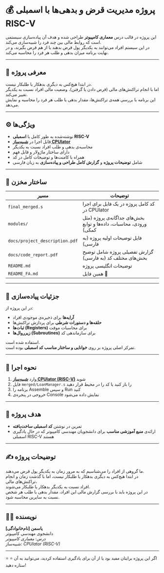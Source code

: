 # 💰 پروژه مدیریت قرض و بدهی‌ها با اسمبلی RISC-V

این پروژه در قالب درس **معماری کامپیوتر** طراحی شده و هدف آن پیاده‌سازی سیستمی است که روابط مالی بین چند فرد را شبیه‌سازی می‌کند.  
در این سیستم افراد می‌توانند به یکدیگر پول قرض بدهند یا از هم قرض بگیرند، و در نهایت برنامه میزان بدهی و طلب هر فرد را محاسبه می‌کند.  

---

## 🧠 معرفی پروژه

در ابتدا هیچ‌کس به دیگری بدهکار یا طلبکار نیست.  
اما با انجام تراکنش‌های مالی (قرض دادن یا گرفتن)، وضعیت مالی افراد نسبت به یکدیگر تغییر می‌کند.  
این برنامه با بررسی همه‌ی تراکنش‌ها، مقدار بدهی یا طلب هر فرد را محاسبه و نمایش می‌دهد.

---

## ⚙️ ویژگی‌ها

- نوشته‌شده به طور کامل با **اسمبلی RISC-V**
- قابل اجرا در **[شبیه‌ساز CPUlator](https://cpulator.01xz.net/?sys=rv32i)**
- محاسبه‌ی بدهی و طلب افراد نسبت به یکدیگر  
- دارای ساختار ماژولار و قابل فهم  
- همراه با کامنت‌ها و توضیحات کامل در کد  
- شامل **توضیحات پروژه** و **گزارش کامل طراحی و پیاده‌سازی** به زبان فارسی  

---

## 📂 ساختار مخزن

| مسیر | توضیحات |
|------|----------|
| `final_merged.s` | کد کامل پروژه در یک فایل برای اجرا در CPUlator |
| `modules/` | بخش‌های جداگانه‌ی پروژه (مثل ورودی، محاسبات، داده‌ها و توابع کمکی) |
| `docs/project_description.pdf` | فایل توضیحات اولیه پروژه (به فارسی) |
| `docs/code_report.pdf` | گزارش تفصیلی پروژه شامل توضیح بخش‌های مختلف کد (به فارسی) |
| `README.md` | توضیحات انگلیسی پروژه |
| `README_FA.md` | همین فایل 🌸 |

---

## 🧩 جزئیات پیاده‌سازی

در این پروژه از:
- **آرایه‌ها** برای ذخیره‌ی موجودی افراد  
- **حلقه‌ها و دستورات شرطی** برای پردازش تراکنش‌ها  
- **ثبات‌ها (Registers)** برای محاسبات موقت  
- **زیرروال‌ها (Subroutines)** برای سازماندهی کد  

استفاده شده است.  
تمرکز اصلی پروژه بر روی **خوانایی و ساختار مناسب کد اسمبلی** بوده است.

---

## 🧪 نحوه اجرا

1. وارد [**شبیه‌ساز CPUlator (RISC-V)**](https://cpulator.01xz.net/?sys=rv32i) شوید  
2. فایل `merged/LoanManager.s` را باز کنید یا کد را در محیط قرار دهید  
3. برنامه را Assemble و سپس Run کنید  
4. خروجی در پنجره‌ی Console نمایش داده می‌شود  

---

## 🎯 هدف پروژه

- تمرین در نوشتن **کد اسمبلی ساخت‌یافته**  
- ارائه‌ی **منبع آموزشی مناسب** برای دانشجویان مهندسی کامپیوتر که در حال یادگیری اسمبلی RISC-V هستند  

---

## ✍️ توضیحات پروژه

ما گروهی از افراد را می‌شناسیم که به مرور زمان به یکدیگر پول قرض می‌دهند.  
در ابتدا هیچ‌کس به دیگری بدهکار یا طلبکار نیست، اما با گذشت زمان و انجام تراکنش‌های مالی،  
افراد نسبت به یکدیگر بدهکار یا طلبکار می‌شوند.  
در این پروژه باید با بررسی گزارش مالی این افراد، مقدار بدهی یا طلب هر شخص نسبت به سایرین محاسبه شود.

---

## 👩‍💻 نویسنده

**یاسمن [نام‌خانوادگی]**  
دانشجوی مهندسی کامپیوتر  
درس: *معماری کامپیوتر*  
شبیه‌ساز: *CPUlator (RISC-V)*  

---

⭐ اگر این پروژه برایتان مفید بود یا از آن برای یادگیری استفاده کردید، می‌توانید به آن ⭐ ستاره دهید!
